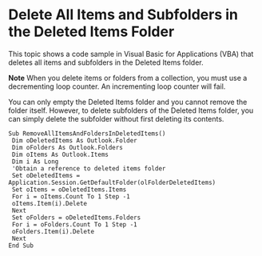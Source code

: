 
# Delete All Items and Subfolders in the Deleted Items Folder

This topic shows a code sample in Visual Basic for Applications (VBA) that deletes all items and subfolders in the Deleted Items folder. 


 **Note**  When you delete items or folders from a collection, you must use a decrementing loop counter. An incrementing loop counter will fail.


You can only empty the Deleted Items folder and you cannot remove the folder itself. However, to delete subfolders of the Deleted Items folder, you can simply delete the subfolder without first deleting its contents.




```
Sub RemoveAllItemsAndFoldersInDeletedItems() 
 Dim oDeletedItems As Outlook.Folder 
 Dim oFolders As Outlook.Folders 
 Dim oItems As Outlook.Items 
 Dim i As Long 
 'Obtain a reference to deleted items folder 
 Set oDeletedItems = Application.Session.GetDefaultFolder(olFolderDeletedItems) 
 Set oItems = oDeletedItems.Items 
 For i = oItems.Count To 1 Step -1 
 oItems.Item(i).Delete 
 Next 
 Set oFolders = oDeletedItems.Folders 
 For i = oFolders.Count To 1 Step -1 
 oFolders.Item(i).Delete 
 Next 
End Sub
```

